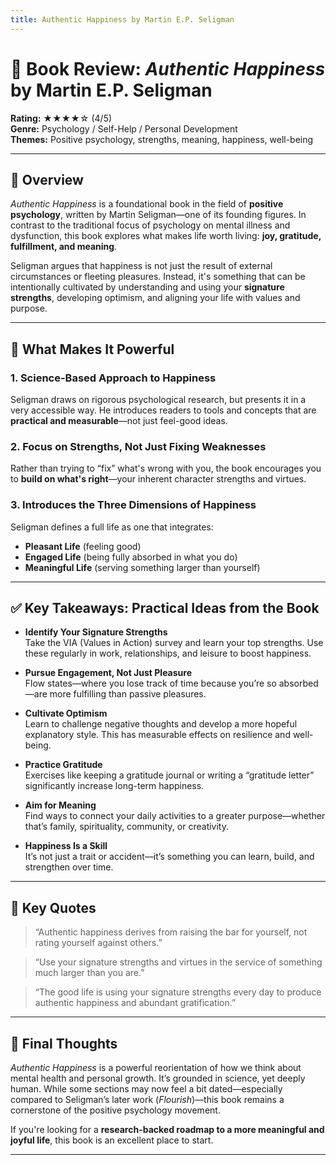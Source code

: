 ```yaml
---
title: Authentic Happiness by Martin E.P. Seligman
---
```


# 📘 Book Review: *Authentic Happiness* by Martin E.P. Seligman

**Rating:** ★★★★☆ (4/5)  
**Genre:** Psychology / Self-Help / Personal Development  
**Themes:** Positive psychology, strengths, meaning, happiness, well-being  

---

## 📝 Overview

*Authentic Happiness* is a foundational book in the field of **positive psychology**, written by Martin Seligman—one of its founding figures. In contrast to the traditional focus of psychology on mental illness and dysfunction, this book explores what makes life worth living: **joy, gratitude, fulfillment, and meaning**.

Seligman argues that happiness is not just the result of external circumstances or fleeting pleasures. Instead, it's something that can be intentionally cultivated by understanding and using your **signature strengths**, developing optimism, and aligning your life with values and purpose.

---

## 🌟 What Makes It Powerful

### 1. Science-Based Approach to Happiness  
Seligman draws on rigorous psychological research, but presents it in a very accessible way. He introduces readers to tools and concepts that are **practical and measurable**—not just feel-good ideas.

### 2. Focus on Strengths, Not Just Fixing Weaknesses  
Rather than trying to “fix” what's wrong with you, the book encourages you to **build on what's right**—your inherent character strengths and virtues.

### 3. Introduces the Three Dimensions of Happiness  
Seligman defines a full life as one that integrates:
- **Pleasant Life** (feeling good)
- **Engaged Life** (being fully absorbed in what you do)
- **Meaningful Life** (serving something larger than yourself)

---

## ✅ Key Takeaways: Practical Ideas from the Book

- **Identify Your Signature Strengths**  
  Take the VIA (Values in Action) survey and learn your top strengths. Use these regularly in work, relationships, and leisure to boost happiness.

- **Pursue Engagement, Not Just Pleasure**  
  Flow states—where you lose track of time because you’re so absorbed—are more fulfilling than passive pleasures.

- **Cultivate Optimism**  
  Learn to challenge negative thoughts and develop a more hopeful explanatory style. This has measurable effects on resilience and well-being.

- **Practice Gratitude**  
  Exercises like keeping a gratitude journal or writing a “gratitude letter” significantly increase long-term happiness.

- **Aim for Meaning**  
  Find ways to connect your daily activities to a greater purpose—whether that’s family, spirituality, community, or creativity.

- **Happiness Is a Skill**  
  It’s not just a trait or accident—it’s something you can learn, build, and strengthen over time.

---

## 💬 Key Quotes

> “Authentic happiness derives from raising the bar for yourself, not rating yourself against others.”

> “Use your signature strengths and virtues in the service of something much larger than you are.”

> “The good life is using your signature strengths every day to produce authentic happiness and abundant gratification.”

---

## 🧠 Final Thoughts

*Authentic Happiness* is a powerful reorientation of how we think about mental health and personal growth. It’s grounded in science, yet deeply human. While some sections may now feel a bit dated—especially compared to Seligman’s later work (*Flourish*)—this book remains a cornerstone of the positive psychology movement.

If you're looking for a **research-backed roadmap to a more meaningful and joyful life**, this book is an excellent place to start.

---

